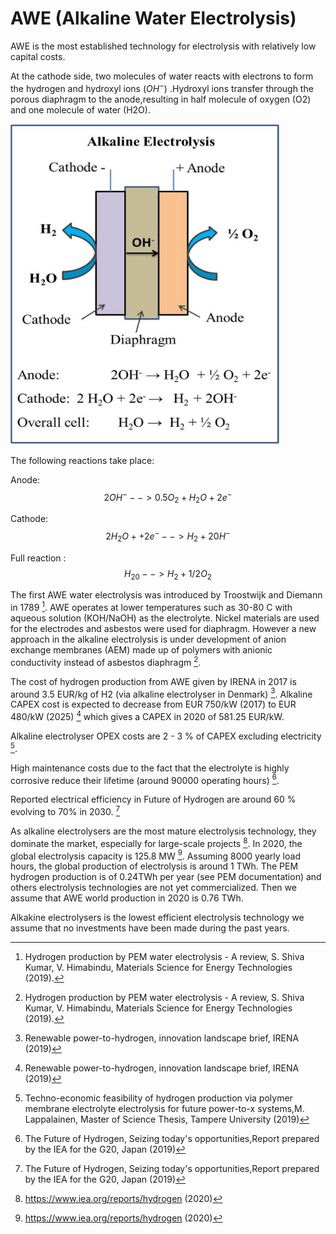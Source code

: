 # AWE (Alkaline Water Electrolysis)

AWE is the most established technology for electrolysis with relatively low capital costs.



At the cathode side, two molecules of water reacts with electrons to form the hydrogen and hydroxyl ions ($OH^-$) .Hydroxyl ions transfer through the porous diaphragm to the anode,resulting in half molecule of oxygen (O2) and one molecule of water (H2O). 

![](alkaline_electrolysis.PNG) 


The following reactions take place:

Anode: $$2 OH^-   --> 0.5 O_2 + H_2O + 2 e^-$$

Cathode: $$2 H_2O+ + 2 e^-  --> H_2 + 20H^-$$

Full reaction : $$H_20 --> H_2 + 1/2O_2$$

The first AWE water electrolysis was introduced by Troostwijk and Diemann in 1789 [^2]. AWE operates at lower temperatures such as 30-80 C with aqueous solution (KOH/NaOH) as the electrolyte. Nickel materials are used for the electrodes and asbestos were used for diaphragm. However a new approach in the alkaline electrolysis is under development of anion exchange membranes (AEM) made up of polymers with anionic conductivity instead of asbestos diaphragm [^2].


The cost of hydrogen production from AWE given by IRENA in 2017 is around 3.5 EUR/kg of H2 (via alkaline electrolyser in Denmark) [^3].
Alkaline CAPEX cost is expected to decrease from EUR 750/kW (2017) to EUR 480/kW (2025) [^3] which gives a CAPEX in 2020 of 581.25 EUR/kW.

Alkaline electrolyser OPEX costs are 2 - 3 % of CAPEX excluding electricity [^4].


High maintenance costs due to the fact that the electrolyte is highly corrosive reduce their lifetime (around 90000 operating hours) [^5]. 

Reported electrical efficiency in Future of Hydrogen are around 60 % evolving to 70% in 2030. [^5]


As alkaline electrolysers are the most mature electrolysis technology, they dominate the market, especially for large-scale projects [^6]. In 2020, the global electrolysis capacity is 125.8 MW [^6]. Assuming 8000 yearly load hours, the global production of electrolysis is around 1 TWh. The PEM hydrogen production is of 0.24TWh per year (see PEM documentation) and others electrolysis technologies are not yet commercialized. Then we assume that AWE world production in 2020 is 0.76 TWh. 


Alkakine electrolysers is the lowest efficient electrolysis technology we assume that no investments have been made during the past years.


[^1]: Flexible combined production of power, heat and transport fuels from renewable energy sources,FLEXCHX, deliverable report of European Union Horizon 2020 research (2018).

[^2]: Hydrogen production by PEM water electrolysis - A review, S. Shiva Kumar, V. Himabindu, Materials Science for Energy Technologies (2019).

[^3]: Renewable power-to-hydrogen, innovation landscape brief, IRENA (2019)

[^4]: Techno-economic feasibility of hydrogen production via polymer membrane electrolyte electrolysis for future power-to-x systems,M. Lappalainen, Master of Science Thesis, Tampere University (2019)

[^5]: The Future of Hydrogen, Seizing today's opportunities,Report prepared by the IEA for the G20, Japan (2019)
[^6]: https://www.iea.org/reports/hydrogen (2020)
